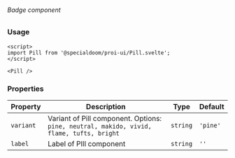 ###### Badge component

### Usage

```sveltehtml
<script>
import Pill from '@specialdoom/proi-ui/Pill.svelte';
</script>

<Pill />
```

### Properties

| Property  | Description                                                                              | Type     | Default  |
| --------- | ---------------------------------------------------------------------------------------- | -------- | -------- |
| `variant` | Variant of Pill component. Options: `pine, neutral, makido, vivid, flame, tufts, bright` | `string` | `'pine'` |
| `label`   | Label of PIll component                                                                  | `string` | `''`     |
